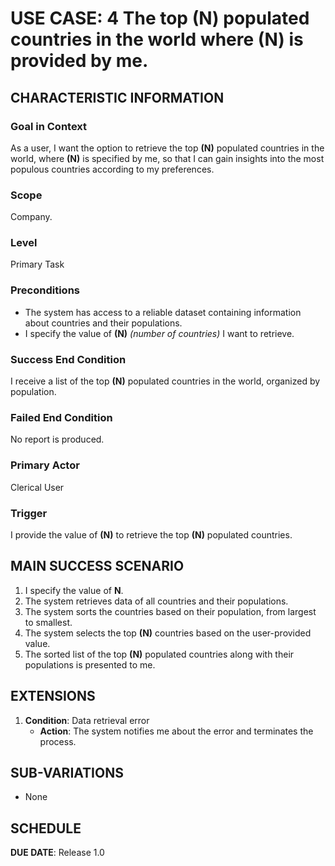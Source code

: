 # USE CASE: 4 The top **(N)** populated countries in the world where **(N)** is provided by me.

## CHARACTERISTIC INFORMATION

### Goal in Context

As a user, I want the option to retrieve the top **(N)** populated countries in the world, where **(N)** is specified by me, so that I can gain insights into the most populous countries according to my preferences.

### Scope

Company.

### Level

Primary Task

### Preconditions

- The system has access to a reliable dataset containing information about countries and their populations.
- I specify the value of **(N)** *(number of countries)* I want to retrieve.

### Success End Condition

I receive a list of the top **(N)** populated countries in the world, organized by population.

### Failed End Condition

No report is produced.

### Primary Actor

Clerical User

### Trigger

I provide the value of **(N)** to retrieve the top **(N)** populated countries.

## MAIN SUCCESS SCENARIO

1. I specify the value of **N**.
2. The system retrieves data of all countries and their populations.
3. The system sorts the countries based on their population, from largest to smallest.
4. The system selects the top **(N)** countries based on the user-provided value.
5. The sorted list of the top **(N)** populated countries along with their populations is presented to me.

## EXTENSIONS

1. **Condition**: Data retrieval error
   - **Action**: The system notifies me about the error and terminates the process.

## SUB-VARIATIONS

- None

## SCHEDULE

**DUE DATE**: Release 1.0
